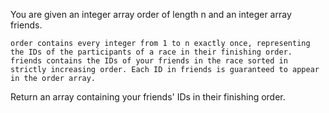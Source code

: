 You are given an integer array order of length n and an integer array friends.

    order contains every integer from 1 to n exactly once, representing the IDs of the participants of a race in their finishing order.
    friends contains the IDs of your friends in the race sorted in strictly increasing order. Each ID in friends is guaranteed to appear in the order array.

Return an array containing your friends' IDs in their finishing order.